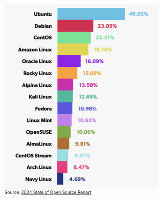 

![Top linux distributions](../resources/linux_001.png)
Source: [2024 State of Open Source Report](https://www.openlogic.com/resources/state-of-open-source-report)


